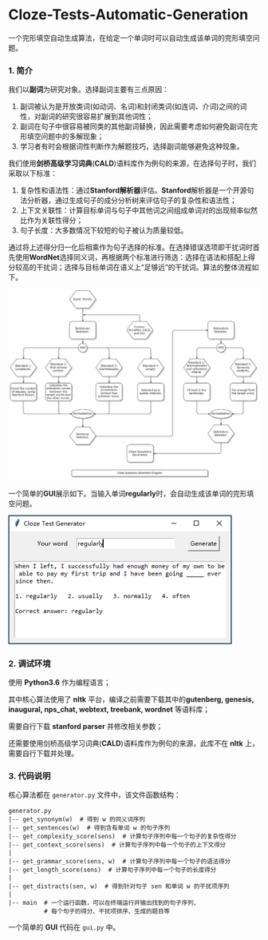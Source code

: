 # Cloze-Tests-Automatic-Generation
一个完形填空自动生成算法，在给定一个单词时可以自动生成该单词的完形填空问题。

### 1. 简介

我们以**副词**为研究对象。选择副词主要有三点原因：
1. 副词被认为是开放类词(如动词、名词)和封闭类词(如连词、介词)之间的词性，对副词的研究很容易扩展到其他词性；
2. 副词在句子中很容易被同类的其他副词替换，因此需要考虑如何避免副词在完形填空问题中的多解现象；
3. 学习者有时会根据词性判断作为解题技巧，选择副词能够避免这种现象。

我们使用**剑桥高级学习词典**(**CALD**)语料库作为例句的来源，在选择句子时，我们采取以下标准：
1. 复杂性和语法性：通过**Stanford解析器**评估。**Stanford**解析器是一个开源句法分析器，通过生成句子的成分分析树来评估句子的复杂性和语法性；
2. 上下文关联性：计算目标单词与句子中其他词之间组成单词对的出现频率似然比作为关联性得分；
3. 句子长度：大多数情况下较短的句子被认为质量较低。

通过将上述得分归一化后相乘作为句子选择的标准。在选择错误选项即干扰词时首先使用**WordNet**选择同义词，再根据两个标准进行筛选：选择在语法和搭配上得分较高的干扰词；选择与目标单词在语义上“足够远”的干扰词。算法的整体流程如下。

![](https://github.com/0809zheng/Cloze-Tests-Automatic-Generation/blob/main/images/pipeline.png)

一个简单的**GUI**展示如下。当输入单词**regularly**时，会自动生成该单词的完形填空问题。

![](https://github.com/0809zheng/Cloze-Tests-Automatic-Generation/blob/main/images/gui.png)

### 2. 调试环境

使用 **Python3.6** 作为编程语言；

其中核心算法使用了 **nltk** 平台，编译之前需要下载其中的**gutenberg, genesis, inaugural, nps_chat, webtext, treebank, wordnet** 等语料库；

需要自行下载 **stanford parser** 并修改相关参数；

还需要使用剑桥高级学习词典(**CALD**)语料库作为例句的来源，此库不在 **nltk** 上，需要自行下载并处理。


### 3. 代码说明

核心算法都在 `generator.py` 文件中，该文件函数结构：

```
generator.py
|-- get_synonym(w)  # 得到 w 的同义词序列
|-- get_sentences(w)  # 得到含有单词 w 的句子序列
|-- get_complexity_score(sens)  # 计算句子序列中每一个句子的复杂性得分
|-- get_context_score(sens)  # 计算句子序列中每一个句子的上下文得分
|
|-- get_grammar_score(sens, w)  # 计算句子序列中每一个句子的语法得分
|-- get_length_score(sens)  # 计算句子序列中每一个句子的长度得分
|
|-- get_distracts(sen, w)  # 得到针对句子 sen 和单词 w 的干扰项序列
|
|-- main  # 一个运行函数，可以在终端运行并输出找到的句子序列、
		  # 每个句子的得分、干扰项排序、生成的题目等
```

一个简单的 **GUI** 代码在 `gui.py` 中。

